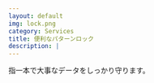 ```yaml
---
layout: default
img: lock.png
category: Services
title: 便利なパターンロック
description: |
---
```

  指一本で大事なデータをしっかり守ります。